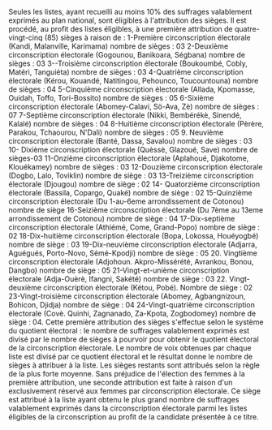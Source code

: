 Seules les listes, ayant recueilli au moins 10% des suffrages valablement exprimés au plan national, sont éligibles à l'attribution des sièges.
Il est procédé, au profit des listes éligibles, à une première attribution de quatre-vingt-cinq (85) sièges à raison de :
1-Première circonscription électorale (Kandi, Malanville, Karimama) nombre de sièges : 03
2-Deuxième circonscription électorale (Gogounou, Banikoara, Ségbana) nombre de sièges : 03
3--Troisième circonscription électorale (Boukoumbé, Cobly, Matéri, Tanguiéta) nombre de sièges : 03
4-Quatrième circonscription électorale (Kérou, Kouandé, Natitingou, Pehounco, Toucountouna) nombre de sièges : 04
5-Cinquième circonscription électorale (Allada, Kpomasse, Ouidah, Toffo, Tori-Bossito) nombre de sièges : 05
6-Sixième circonscription électorale (Abomey-Calavi, Sö-Ava, Zè) nombre de sièges : 07
7-Septième circonscription électorale (Nikki, Bembérékè, Sinendé, Kalalé) nombre de sièges : 04
8-Huitième circonscription électorale (Pèrère, Parakou, Tchaourou, N'Dali) nombre de sièges : 05
9\. Neuvième circonscription électorale (Banté, Dassa, Savalou) nombre de sièges : 03
10- Dixième circonscription électorale (Quèssè, Glazoué, Save) nombre de sièges-03
11-Onzième circonscription électorale (Aplahoué, Djakotome, Klouékamey) nombre de sièges : 03
12-Douzième circonscription électorale (Dogbo, Lalo, Toviklin) nombre de siège : 03
13-Treizième circonscription électorale (Djougou) nombre de siège : 02
14- Quatorzième circonscription électorale (Bassila, Copargo, Quaké) nombre de siège : 02
15-Quinzième circonscription électorale (Du 1-au-6eme arrondissement de Cotonou) nombre de siège
16-Seizième circonscription électorale (Du 7ème au 13eme arrondissement de Cotonou) nombre de siège : 04
17-Dix-septième circonscription électorale (Athiémé, Come, Grand-Popo) nombre de siège : 02
18-Dix-huitième circonscription électorale (Bopa, Lokossa, Houéyogbé) nombre de siège : 03
19-Dix-neuvième circonscription électorale (Adjarra, Aguégués, Porto-Novo, Sémé-Kpodji) nombre de siège : 05
20\. Vingtième circonscription électorale (Adjohoun. Akpro-Missérété, Avrankou, Bonou, Dangbo) nombre de siège : 05
21-Vingt-et-unième circonscription électorale (Adja-Ouèrè, Ifangni, Sakété) nombre de siège : 03
22\. Vingt-deuxième circonscription électorale (Kétou, Pobé). Nombre de siège : 02
23-Vingt-troisième circonscription électorale (Abomey, Agbangnizoun, Bohicon, Djidja) nombre de siège : 04
24-Vingt-quatrième circonscription électorale (Covè. Quinhi, Zagnanado, Za-Kpota, Zogbodomey) nombre de siège : 04.
Cette première attribution des sièges s'effectue selon le système du quotient électoral : le nombre de suffrages valablement exprimés est divisé par le nombre de sièges à pourvoir pour obtenir le quotient électoral de la circonscription électorale.
Le nombre de voix obtenues par chaque liste est divisé par ce quotient électoral et le résultat donne le nombre de sièges à attribuer à la liste.
Les sièges restants sont attribués selon la règle de la plus forte moyenne.
Sans préjudice de l'élection des femmes à la première attribution, une seconde attribution est faite à raison d'un exclusivement réservé aux femmes par circonscription électorale.
Ce siège est attribué à la liste ayant obtenu le plus grand nombre de suffrages valablement exprimés dans la circonscription électorale parmi les listes éligibles de la circonscription au profit de la candidate présentée à ce titre.